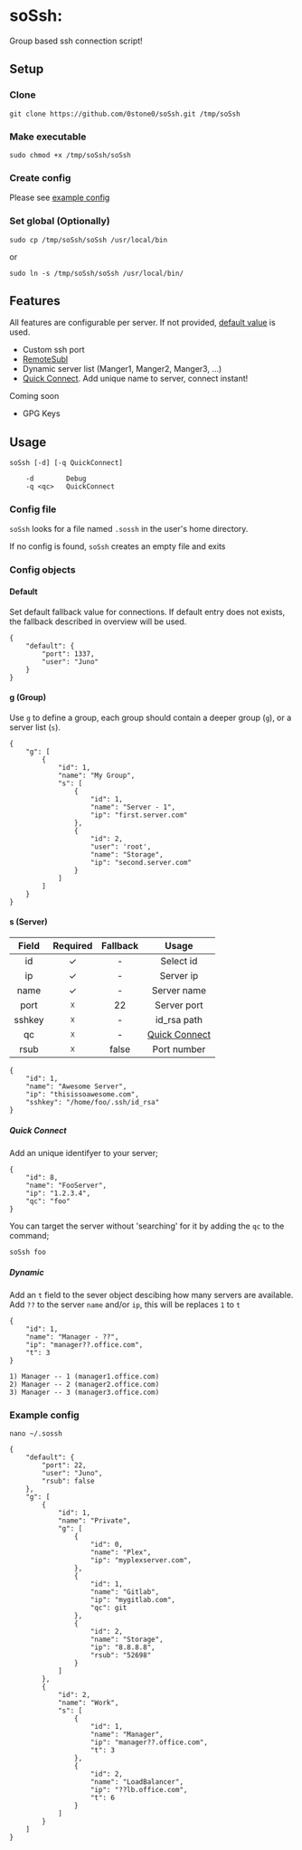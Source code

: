
# soSsh:
Group based ssh connection script!

## Setup
### Clone
```
git clone https://github.com/0stone0/soSsh.git /tmp/soSsh
```
### Make executable
```
sudo chmod +x /tmp/soSsh/soSsh
```
### Create config
Please see [example config](#example-config)
### Set global (Optionally)
```
sudo cp /tmp/soSsh/soSsh /usr/local/bin
```
or
```
sudo ln -s /tmp/soSsh/soSsh /usr/local/bin/
```
## Features
All features are configurable per server. If not provided, [default value](#default) is used.
 - Custom ssh port
 - [RemoteSubl](https://github.com/randy3k/RemoteSubl)
 - Dynamic server list (Manger1, Manger2, Manger3, ...)
 - [Quick Connect](#quick-connect). Add unique name to server, connect instant!

Coming soon
 - GPG Keys

## Usage
```
soSsh [-d] [-q QuickConnect]

    -d        Debug
    -q <qc>   QuickConnect
```
### Config file
`soSsh` looks for a file named `.sossh` in the user's home directory.

If no config is found, `soSsh` creates an empty file and exits

### Config objects
#### Default
Set default fallback value for connections. If default entry does not exists, the fallback described in overview will be used.
```
{
    "default": {
        "port": 1337,
        "user": "Juno"
    }
}
```

#### g (Group)
Use `g` to define a group, each group should contain a deeper group (`g`), or a server list (`s`).
```
{
    "g": [
        {
            "id": 1,
            "name": "My Group",
            "s": [
                {
                    "id": 1,
                    "name": "Server - 1",
                    "ip": "first.server.com"
                },
                {
                    "id": 2,
                    "user": 'root',
                    "name": "Storage",
                    "ip": "second.server.com"
                }
            ]
        ]
    }
}
```
#### s (Server)
| Field | Required | Fallback | Usage |
|:-----:|:--------:|:-------:|:-----------:|
|   id  |     ✓    |    -    |  Select id  |
|   ip  |     ✓    |    -    |  Server ip  |
|  name |     ✓    |    -    | Server name |
|  port |     ☓    |   22    | Server port |
|  sshkey |     ☓    |   -    | id_rsa path |
|   qc  |     ☓    |    -    | [Quick Connect](#quick-connect) |
|  rsub |     ☓    |  false  | Port number |

```
{
    "id": 1,
    "name": "Awesome Server",
    "ip": "thisissoawesome.com",
    "sshkey": "/home/foo/.ssh/id_rsa"
}
```
##### Quick Connect
Add an unique identifyer to your server;
```
{
    "id": 8,
    "name": "FooServer",
    "ip": "1.2.3.4",
    "qc": "foo"
}
```

You can target the server without 'searching' for it by adding the `qc` to the command;
```
soSsh foo
```
##### Dynamic
Add an `t` field to the sever object descibing how many servers are available.
Add `??` to the server `name` and/or `ip`, this will be replaces `1` to `t`
```
{
    "id": 1,
    "name": "Manager - ??",
    "ip": "manager??.office.com",
    "t": 3
}
```
```
1) Manager -- 1 (manager1.office.com)
2) Manager -- 2 (manager2.office.com)
3) Manager -- 3 (manager3.office.com)
```

### Example config
`nano ~/.sossh`
```
{
    "default": {
        "port": 22,
        "user": "Juno",
        "rsub": false
    },
    "g": [
        {
            "id": 1,
            "name": "Private",
            "g": [
                {
                    "id": 0,
                    "name": "Plex",
                    "ip": "myplexserver.com",
                },
                {
                    "id": 1,
                    "name": "Gitlab",
                    "ip": "mygitlab.com",
                    "qc": git
                },
                {
                    "id": 2,
                    "name": "Storage",
                    "ip": "8.8.8.8",
                    "rsub": "52698"
                }
            ]
        },
        {
            "id": 2,
            "name": "Work",
            "s": [
                {
                    "id": 1,
                    "name": "Manager",
                    "ip": "manager??.office.com",
                    "t": 3
                },
                {
                    "id": 2,
                    "name": "LoadBalancer",
                    "ip": "??lb.office.com",
                    "t": 6
                }
            ]
        }
    ]
}
```
